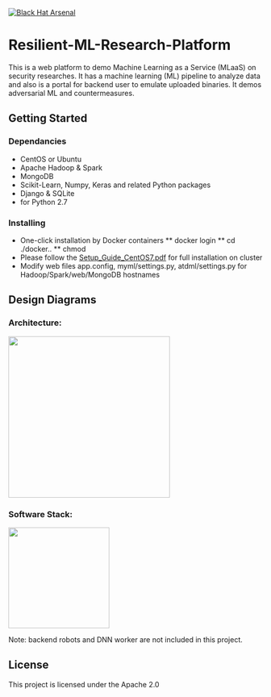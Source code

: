 [![Black Hat Arsenal](https://raw.githubusercontent.com/toolswatch/badges/master/arsenal/usa/2018.svg?sanitize=true)](http://www.toolswatch.org/2018/05/black-hat-arsenal-usa-2018-the-w0w-lineup/)

# Resilient-ML-Research-Platform 

This is a web platform to demo Machine Learning as a Service (MLaaS) on security researches. 
It has a machine learning (ML) pipeline to analyze data and also is a portal for backend user to emulate uploaded binaries.
It demos adversarial ML and countermeasures.

## Getting Started
### Dependancies
* CentOS or Ubuntu
* Apache Hadoop & Spark
* MongoDB
* Scikit-Learn, Numpy, Keras and related Python packages
* Django & SQLite
* for Python 2.7

### Installing
* One-click installation by Docker containers
** docker login
** cd ./docker..
** chmod 
* Please follow the [Setup_Guide_CentOS7.pdf](Setup_Guide_CentOS7.pdf) for full installation on cluster
* Modify web files app.config, myml/settings.py, atdml/settings.py for Hadoop/Spark/web/MongoDB hostnames

## Design Diagrams
### Architecture:
<img src="../master/atdml/static/atdml/img/mlaas_arch_gpu.png" height="320">

### Software Stack:
<img src="../master/atdml/static/atdml/img/sw_stack.png" height="200">

Note: backend robots and DNN worker are not included in this project.

## License
This project is licensed under the Apache 2.0 


